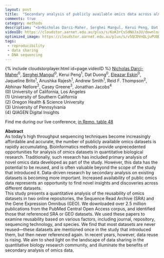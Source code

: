 ```yaml
---
layout: post
title:  "Secondary analysis of publicly available omics data across almost 3 million publications"
comments: true
category: methods
description: "<b>Nicholas Darci-Maher, Serghei Mangul, Kerui Peng, Dat Duong, Eleazar Eskin, Jaqueline Brito, Anushka Rajesh, Andrew Smith, Reid F. Thompson, Abhinav Nellore, Casey Greene, Jonathan Jacobs</b><br/>As today’s high throughput sequencing techniques..."
videoID: https://cloudstor.aarnet.edu.au/plus/s/KoK3rCsSdNUJaJU/download
optimized_image: https://cloudstor.aarnet.edu.au/plus/s/v5QCDVnQLjuPUOD/download
tags:
 - reproducibility
 - data sharing
 - DNA sequencing
---
```

{% include cloudstorplayer.html id=page.videoID %}
[<u>Nicholas Darci-Maher</u>](https://www.linkedin.com/in/nikodarcimaher/)<sup>0</sup>, [Serghei Mangul](http://cs.ucla.edu/~serghei/)<sup>0</sup>, Kerui Peng<sup>1</sup>, Dat Duong<sup>0</sup>, [Eleazar Eskin](http://www.cs.ucla.edu/~eeskin/)<sup>0</sup>, Jaqueline Brito<sup>1</sup>, Anushka Rajesh<sup>1</sup>, Andrew Smith<sup>1</sup>, Reid F. Thompson<sup>2</sup>, Abhinav Nellore<sup>2</sup>, Casey Greene<sup>3</sup>, Jonathan Jacobs<sup>4</sup><br/>
\(0\) University of California, Los Angeles<br/>
\(1\) University of Southern California<br/>
\(2\) Oregon Health &amp; Science University<br/>
\(3\) University of Pennsylvania<br/>
\(4\) QIAGEN Digital Insights

Find me during our live conference, [in Remo, table 48](https://remo.co)

<b>Abstract</b><br/>
As today’s high throughput sequencing techniques become increasingly affordable and accurate, the number of publicly available omics datasets is rapidly accumulating. Bioinformatics methods provide unprecedented opportunities for analysis of omics datasets in quantitative biological research. Traditionally, such research has included primary analysis of novel omics data developed as part of the study. However, this data has the potential to be reused, and is often valuable beyond the scope of the study that introduced it. Data-driven research by secondary analysis on existing datasets is becoming more important. Increased availability of public omics data represents an opportunity to find novel insights and discoveries across different datasets. <br/>This study presents a quantitative analysis of the reusability of omics datasets in two online repositories, the Sequence Read Archive \(SRA\) and the Gene Expression Omnibus \(GEO\). We downloaded over 2.5 million publications from the PubMed Central Open Access corpus, and identified those that referenced SRA or GEO datasets. We used these papers to examine reusability based on various factors, including journal, repository, sequencing technology, and species. We find that most datasets are never reused—these datasets are mentioned once in the study that introduced them, but then never referenced again. In recent years, however, data reuse is rising. We aim to shed light on the landscape of data sharing in the quantitative biology research community, and illuminate the benefits of secondary analysis of omics data.
